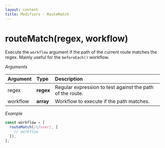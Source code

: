 ```yaml
---
layout: content
title: Modifiers - RouteMatch
---
```


# routeMatch(regex, workflow)

Execute the `workflow` argument if the path of the current route matches the regex.
Mainly useful for the `beforeEach()` workflow.

_Arguments_

| Argument   | Type      | Description                                               |
| :--------- | :-------- | :-------------------------------------------------------- |
| regex      | **regex** | Regular expression to test against the path of the route. |
| workflow   | **array** | Workflow to execute if the path matches.                  |

_Example_

```js
const workflow = [
  routeMatch(/\/user/, [
    // workflow
  ]),
];
```
